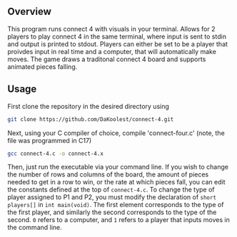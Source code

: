 ## Overview

This program runs connect 4 with visuals in your terminal. Allows for 2 players to play connect 4 in the same terminal, where input is sent to stdin and output is printed to stdout. Players can either be set to be a player that proivdes input in real time and a computer, that will automatically make moves. The game draws a traditonal connect 4 board and supports animated pieces falling.

## Usage

First clone the repository in the desired directory using
``` sh
git clone https://github.com/DaKoolest/connect-4.git
```
Next, using your C compiler of choice, compile 'connect-four.c' (note, the file was programmed in C17)
``` sh
gcc connect-4.c -o connect-4.x
```
Then, just run the executable via your command line. If you wish to change the number of rows and columns of the board, the amount of pieces needed to get in a row to win, or the rate at which pieces fall, you can edit the constants defined at the top of `connect-4.c`. To change the type of player assigned to P1 and P2, you must modify the declaration of `short players[]` in `int main(void)`. The first element corresponds to the type of the first player, and similarly the second corresponds to the type of the second. `0` refers to a computer, and `1` refers to a player that inputs moves in the command line.


